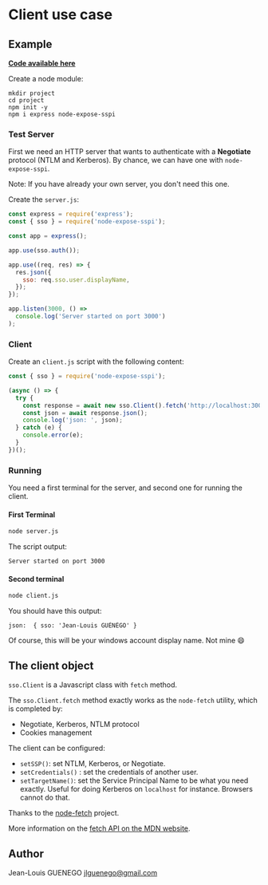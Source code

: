 # Client use case

## Example

**[Code available here](../../examples/client/)**

Create a node module:

```
mkdir project
cd project
npm init -y
npm i express node-expose-sspi
```


### Test Server

First we need an HTTP server that wants to authenticate with a **Negotiate** protocol (NTLM and Kerberos).
By chance, we can have one with `node-expose-sspi`.

Note: If you have already your own server, you don't need this one.

Create the `server.js`:

```js
const express = require('express');
const { sso } = require('node-expose-sspi');

const app = express();

app.use(sso.auth());

app.use((req, res) => {
  res.json({
    sso: req.sso.user.displayName,
  });
});

app.listen(3000, () =>
  console.log('Server started on port 3000')
);

```

### Client

Create an `client.js` script with the following content:

```js
const { sso } = require('node-expose-sspi');

(async () => {
  try {
    const response = await new sso.Client().fetch('http://localhost:3000');
    const json = await response.json();
    console.log('json: ', json);
  } catch (e) {
    console.error(e);
  }
})();
```

### Running

You need a first terminal for the server, and second one for running the client.

#### First Terminal
```sh
node server.js
```

The script output:

```
Server started on port 3000
```

#### Second terminal
```sh
node client.js
```

You should have this output:
```
json:  { sso: 'Jean-Louis GUÉNÉGO' }
```

Of course, this will be your windows account display name. Not mine :smile:

## The client object

`sso.Client` is a Javascript class with `fetch` method.

The `sso.Client.fetch` method exactly works as the `node-fetch` utility, which is completed by:
- Negotiate, Kerberos, NTLM protocol
- Cookies management

The client can be configured:
- `setSSP()`: set NTLM, Kerberos, or Negotiate.
- `setCredentials()` : set the credentials of another user.
- `setTargetName()`: set the Service Principal Name to be what you need exactly. Useful for doing Kerberos on `localhost` for instance. Browsers cannot do that.

Thanks to the 
[node-fetch](https://github.com/node-fetch/node-fetch) project.

More information on the
[fetch API on the MDN website](https://developer.mozilla.org/en-US/docs/Web/API/WindowOrWorkerGlobalScope/fetch).

## Author

Jean-Louis GUENEGO <jlguenego@gmail.com>
